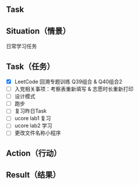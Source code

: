 ## Task

## Situation（情景）

日常学习任务

## Task（任务）

- [x] LeetCode 回溯专题训练 Q39组合 & Q40组合2
- [ ] 入党相关事项：考察表重新填写 & 志愿时长重新打印
- [ ] 设计模式  
- [ ] 跑步
- [ ] 复习昨日Task
- [ ] ucore lab1 复习
- [ ] ucore lab2 学习
- [ ] 更改文件名称小程序

## Action（行动）



## Result（结果）














